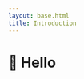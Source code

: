 ```yaml
---
layout: base.html
title: Introduction
---
```


# 👋 Hello

<!-- <ul>
    {%- for entry in collections.all -%}
    <li><a href="{{ entry.url }}">{{ entry.data.title }}</a></li>
    {%- endfor -%}
</ul> -->